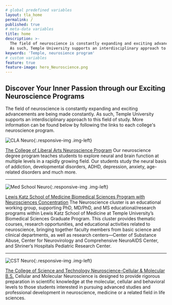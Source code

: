 ```yaml
---
# global predefined variables
layout: tla_home
permalink: /
published: true
# meta-data variables
title: home
description: >-
  The field of neuroscience is constantly expanding and exciting advancements are being made constantly. 
  As such, Temple University supports an interdisciplinary approach to this field of study.
keywords: 'Temple, neurosience program'
# custom variables
feature: true
feature-image: hero_Neuroscience.png
---
```

## Discover Your Inner Passion through our Exciting Neuroscience Programs
The field of neuroscience is constantly expanding and exciting advancements are being made constantly. As such, Temple University supports an interdisciplinary approach to this field of study. More information can be found below by following the links to each college's neuroscience program.


![CLA Neuro]({{site.baseurl}}/media/cla2014c.jpg){:.responsive-img .img-left}

[The College of Liberal Arts Neuroscience Program](http://www.cla.temple.edu/neuroscience/)
Our neuroscience degree program teaches students to explore neural and brain function at multiple levels in a rapidly growing field. Our students study the neural basis of addiction, developmental disorders, ADHD, depression, anxiety, age-related disorders and much more.

___

![Med School Neuro]({{site.baseurl}}/media/med2014c.jpg){:.responsive-img .img-left}

[Lewis Katz School of Medicine Biomedical Sciences Program with Neurosciences Concentration](https://medicine.temple.edu/education/biomedical-sciences-graduate-program/areas-concentration/neurosciences)
The Neuroscience cluster is an educational working group, supporting PhD, MD/PhD, and MS educational/research programs within Lewis Katz School of Medicine at Temple University’s Biomedical Sciences Graduate Program. This cluster provides thematic courses, research opportunities, and educational activities related to neuroscience, bringing together faculty members from basic science and clinical departments, as well as research centers—Center of Substance Abuse, Center for Neurovirology and Comprehensive NeuroAIDS Center, and Shriner’s Hospitals Pediatric Research Center.

___

![CST Neuro]({{site.baseurl}}/media/cst2014c.jpg){:.responsive-img .img-left}

[The College of Science and Technology Neuroscience-Cellular & Molecular B.S.](https://cst.temple.edu/academics/undergraduate-majors-and-programs/neuroscience-cellular-and-molecular)
Cellular and Molecular Neuroscience is designed to provide rigorous preparation in scientific knowledge at the molecular, cellular and behavioral levels to those students interested in pursuing advanced studies and professional development in neuroscience, medicine or a related field in life sciences.
